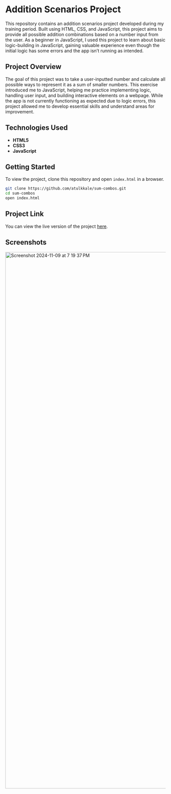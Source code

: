 # Addition Scenarios Project

This repository contains an addition scenarios project developed during my training period. Built using HTML, CSS, and JavaScript, this project aims to provide all possible addition combinations based on a number input from the user. As a beginner in JavaScript, I used this project to learn about basic logic-building in JavaScript, gaining valuable experience even though the initial logic has some errors and the app isn’t running as intended.

## Project Overview

The goal of this project was to take a user-inputted number and calculate all possible ways to represent it as a sum of smaller numbers. This exercise introduced me to JavaScript, helping me practice implementing logic, handling user input, and building interactive elements on a webpage. While the app is not currently functioning as expected due to logic errors, this project allowed me to develop essential skills and understand areas for improvement.

## Technologies Used

- **HTML5**
- **CSS3**
- **JavaScript**

## Getting Started

To view the project, clone this repository and open `index.html` in a browser.

```bash
git clone https://github.com/atulkkale/sum-combos.git
cd sum-combos
open index.html
```
## Project Link

You can view the live version of the project [here](https://atulkkale.github.io/sum-combos/).

## Screenshots

<img width="1680" alt="Screenshot 2024-11-09 at 7 19 37 PM" src="https://github.com/user-attachments/assets/477d8510-8cf4-4486-8652-aff2d90153b1">

